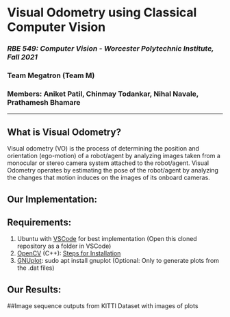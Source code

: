 # Visual Odometry using Classical Computer Vision

### *RBE 549: Computer Vision - Worcester Polytechnic Institute, Fall 2021*
### Team Megatron (Team M)
### Members: Aniket Patil, Chinmay Todankar, Nihal Navale, Prathamesh Bhamare

--------------------------------------------------------------

## What is Visual Odometry?

Visual odometry (VO) is the process of determining the position and orientation (ego-motion) of a robot/agent by analyzing images taken from a monocular or stereo camera system attached to the robot/agent. Visual Odometry operates by estimating the pose of the robot/agent by analyzing the changes that motion induces on the images of its onboard cameras.

## Our Implementation:


## Requirements:

1. Ubuntu with [VSCode](https://code.visualstudio.com/) for best implementation (Open this cloned repository as a folder in VSCode)
2. [OpenCV](https://opencv.org/opencv-4-0/) (C++): [Steps for Installation](https://docs.opencv.org/4.x/d7/d9f/tutorial_linux_install.html)
3. [GNUplot](http://www.gnuplot.info/): sudo apt install gnuplot (Optional: Only to generate plots from the .dat files)

## Our Results:

##Image sequence outputs from KITTI Dataset with images of plots

